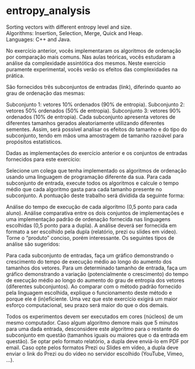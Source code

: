 # entropy_analysis

Sorting vectors with different entropy level and size. <br/>
Algorithms: Insertion, Selection, Merge, Quick and Heap. <br/>
Languages: C++ and Java.

No exercício anterior, vocês implementaram os algoritmos de ordenação por comparação mais comuns. Nas aulas teóricas, vocês estudaram a análise da complexidade assintótica dos mesmos. Neste exercício puramente experimental, vocês verão os efeitos das complexidades na prática.

São fornecidos três subconjuntos de entradas (link), diferindo quanto ao grau de ordenação das mesmas:

Subconjunto 1: vetores 10% ordenados (90% de entropia). Subconjunto 2: vetores 50% ordenados (50% de entropia). Subconjunto 3: vetores 90% ordenados (10% de entropia). Cada subconjunto apresenta vetores de diferentes tamanhos gerados aleatoriamente utilizando diferentes sementes. Assim, será possível analisar os efeitos do tamanho e do tipo do subconjunto, tendo em mãos uma amostragem de tamanho razoável para propósitos estatísticos.

Dadas as implementações do exercício anterior e os conjuntos de entradas fornecidos para este exercício:

Selecione um colega que tenha implementado os algoritmos de ordenação usando uma linguagem de programação diferente da sua. Para cada subconjunto de entrada, execute todos os algoritmos e calcule o tempo médio que cada algoritmo gasta para cada tamanho presente no subconjunto. A pontuação deste trabalho será dividida da seguinte forma:

Análise do tempo de execução de cada algoritmo (0,5 ponto para cada aluno). Análise comparativa entre os dois conjuntos de implementações e uma implementação padrão de ordenação fornecida nas linguagens escolhidas (0,5 ponto para a dupla). A análise deverá ser fornecida em formato a ser escolhido pela dupla (relatório, prezi ou slides em vídeo). Torne o “produto” conciso, porém interessante. Os seguintes tipos de análise são sugeridos:

Para cada subconjunto de entradas, faça um gráfico demonstrando o crescimento do tempo de execução médio ao longo do aumento dos tamanhos dos vetores. Para um determinado tamanho de entrada, faça um gráfico demonstrando a variação (potencialmente o crescimento) do tempo de execução médio ao longo do aumento do grau de entropia dos vetores (diferentes subconjuntos). Ao comparar com o método padrão fornecido pela linguagem escolhida, explique o funcionamento deste método e porque ele é (in)eficiente. Uma vez que este exercício exigirá um maior esforço computacional, seu prazo será maior do que o dos demais.

Todos os experimentos devem ser executados em cores (núcleos) de um mesmo computador. Caso algum algoritmo demore mais que 5 minutos para uma dada entrada, desconsidere este algoritmo para o restante do subconjunto em questão (tamanhos iguais ou maiores que o da entrada em questão). Se optar pelo formato relatório, a dupla deve enviá-lo em PDF por email. Caso opte pelos formatos Prezi ou Slides em vídeo, a dupla deve enviar o link do Prezi ou do vídeo no servidor escolhido (YouTube, Vimeo, …).
